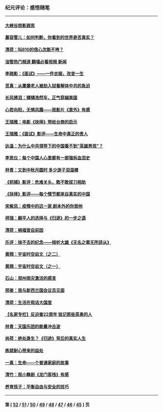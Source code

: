 ### 纪元评论：感悟随笔
---
#### [大峡谷掠影遐思](../../pages/nsc1035/n13354743.md?11150330) 
#### [慕容雪儿：如何判断，你看到的世界是否真实？](../../pages/nsc1035/n13332569.md?11150330) 
#### [清荷：叫610的信心怎能不垮？](../../pages/nsc1035/n13304848.md?11150330) 
#### [油管热门频道 翻墙必看视频 新闻](ok?11150330)
#### [李疏影：《面试》——一件衣服，改变一生](../../pages/nsc1035/n13292494.md?11150330) 
#### [觅真：从耄耋老人被劫入狱看解体中共的急迫](../../pages/nsc1035/n13284545.md?11150330) 
#### [长风拂泪：辚辚浩然车，正气穿越美国](../../pages/nsc1035/n13284280.md?11150330) 
#### [心若向阳，无惧风霜——观影片《意外》有感](../../pages/nsc1035/n13275318.md?11150330) 
#### [王瑞雅：电影《抉择》带给台商的启示](../../pages/nsc1035/n13274064.md?11150330) 
#### [王瑞雅：《面试》影评——生命中真正的贵人](../../pages/nsc1035/n13260528.md?11150330) 
#### [达温：为什么中共领导下的中国看不到“英雄男孩”？](../../pages/nsc1035/n13257099.md?11150330) 
#### [李思仪：每个中国人心里都有一部强拆血泪史](../../pages/nsc1035/n13249632.md?11150330) 
#### [林青：又到中秋月圆时 多少游子泪湿襟](../../pages/nsc1035/n13245916.md?11150330) 
#### [《抓捕》影评：危难关头，敢不敢拔刀相助](../../pages/nsc1035/n13244251.md?11150330) 
#### [《抉择》影评——每个情节都来自真实的中国](../../pages/nsc1035/n13242564.md?11150330) 
#### [宋紫凤：疫情中的这一家 剧本外的你我他](../../pages/nsc1035/n13242358.md?11150330) 
#### [祥瑞：躺平人的选择与《归途》的一步之遥](../../pages/nsc1035/n13213201.md?11150330) 
#### [清荷：祸福皆自前因](../../pages/nsc1035/n13213177.md?11150330) 
#### [乐评：抹不去的纪念——倾听大雄《无名之辈无所适从》](../../pages/nsc1035/n13163359.md?11150330) 
#### [黄翔：宇宙时空岩文（之二）](../../pages/nsc1035/n13141116.md?11150330) 
#### [黄翔：宇宙时空岩文（之一）](../../pages/nsc1035/n13140355.md?11150330) 
#### [石山：郑州雨灾激活的感言](../../pages/nsc1035/n13135372.md?11150330) 
#### [邢鉴：我与新西兰国会议员见面](../../pages/nsc1035/n13111626.md?11150330) 
#### [清荷：生活在假话大国里](../../pages/nsc1035/n13103916.md?11150330) 
#### [【名家专栏】反迫害22周年 铭记那些英勇的人](../../pages/nsc1035/n13102771.md?11150330) 
#### [林青：天国乐团的能量冲击波](../../pages/nsc1035/n13099634.md?11150330) 
#### [尚荷：绝处逢生？《归途》背后的真实人生](../../pages/nsc1035/n13099470.md?11150330) 
#### [练就耐心带来的益处](../../pages/nsc1035/n13081876.md?11150330) 
#### [一真：生命——个普通家庭的故事](../../pages/nsc1035/n13075782.md?11150330) 
#### [清竹：观小舞剧《龙门客栈》有感](../../pages/nsc1035/n13069850.md?11150330) 
#### [养育孩子：平衡自由与安全的技巧](../../pages/nsc1035/n13054510.md?11150330) 

---
#### 第 [ [52](./52.md?11150330) / [51](./51.md?11150330) / [50](./50.md?11150330) / [49](./49.md?11150330) / [48](./48.md?11150330) / [47](./47.md?11150330) / [46](./46.md?11150330) / [45](./45.md?11150330) ] 页
